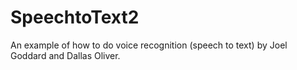 # SpeechtoText2

An example of how to do voice recognition (speech to text) by Joel
Goddard and Dallas Oliver.

